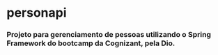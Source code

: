 # personapi
### Projeto para gerenciamento de pessoas utilizando o Spring Framework do bootcamp da Cognizant, pela Dio.
